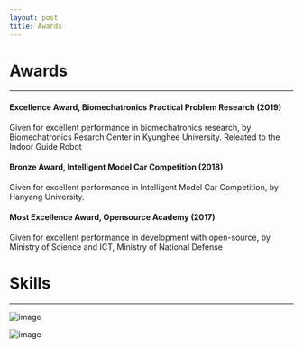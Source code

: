 ```yaml
---
layout: post
title: Awards
---
```

# Awards
<hr width="100%" color="black" size="5">

#### Excellence Award, Biomechatronics Practical Problem Research (2019)
<div class="message">
Given for excellent performance in biomechatronics research, by Biomechatronics Resarch Center in Kyunghee University. Releated to the Indoor Guide Robot
</div>

#### Bronze Award, Intelligent Model Car Competition (2018)
<div class="message">
Given for excellent performance in Intelligent Model Car Competition, by Hanyang University. 
</div>

#### Most Excellence Award, Opensource Academy (2017)
<div class="message">
Given for excellent performance in development with open-source, by Ministry of Science and ICT, Ministry of National Defense 
</div>



# Skills
<hr width="100%" color="black" size="5">

![image](https://user-images.githubusercontent.com/57785895/125151059-6534fe00-e17f-11eb-8f4e-0f82e9f4d336.png)

![image](https://user-images.githubusercontent.com/57785895/125151370-9e21a280-e180-11eb-9ecd-47614a60de1f.png)

